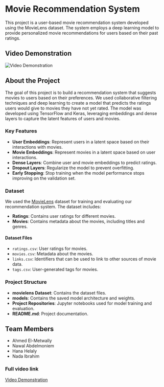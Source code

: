 # Movie Recommendation System

This project is a user-based movie recommendation system developed using the MovieLens dataset. The system employs a deep learning model to provide personalized movie recommendations for users based on their past ratings.

## Video Demonstration

![Video Demonstration](https://github.com/ahmedelmetwally74/Movie-Recommender-Project/blob/main/movie-gif.gif)

## About the Project

The goal of this project is to build a recommendation system that suggests movies to users based on their preferences. We used collaborative filtering techniques and deep learning to create a model that predicts the ratings users would give to movies they have not yet rated. The model was developed using TensorFlow and Keras, leveraging embeddings and dense layers to capture the latent features of users and movies.

### Key Features
- **User Embeddings**: Represent users in a latent space based on their interactions with movies.
- **Movie Embeddings**: Represent movies in a latent space based on user interactions.
- **Dense Layers**: Combine user and movie embeddings to predict ratings.
- **Dropout Layers**: Regularize the model to prevent overfitting.
- **Early Stopping**: Stop training when the model performance stops improving on the validation set.

### Dataset

We used the [MovieLens](https://www.kaggle.com/datasets/hanahelaly/movielens-small) dataset for training and evaluating our recommendation system. The dataset includes:

- **Ratings**: Contains user ratings for different movies.
- **Movies**: Contains metadata about the movies, including titles and genres.

#### Dataset Files
- `ratings.csv`: User ratings for movies.
- `movies.csv`: Metadata about the movies.
- `links.csv`: Identifiers that can be used to link to other sources of movie data.
- `tags.csv`: User-generated tags for movies.

### Project Structure

- **movielens Dataset**: Contains the dataset files.
- **models**: Contains the saved model architecture and weights.
- **Project Repositories**: Jupyter notebooks used for model training and evaluation.
- **README.md**: Project documentation.

## Team Members
- Ahmed El-Metwally
- Nawal Abdelmoniem
- Hana Helaly
- Nada Ibrahim

### Full video link
[Video Demonstration](https://drive.google.com/file/d/1AKeor13ehmeWRq6HbDeDEz5jICmhzMI4/view?usp=sharing)
